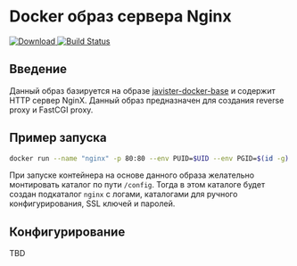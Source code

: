 # Docker образ сервера Nginx

[ ![Download](https://api.bintray.com/packages/javister/docker/javister%3Ajavister-docker-nginx/images/download.svg) ](https://bintray.com/javister/docker/javister%3Ajavister-docker-nginx/_latestVersion)
[![Build Status](https://travis-ci.org/javister/javister-docker-nginx.svg?branch=master)](https://travis-ci.org/javister/javister-docker-nginx)

## Введение

Данный образ базируется на образе [javister-docker-base](https://github.com/javister/javister-docker-nginx)
и содержит HTTP сервер NginX. Данный образ предназначен для создания
reverse proxy и FastCGI proxy.

## Пример запуска

```bash
docker run --name "nginx" -p 80:80 --env PUID=$UID --env PGID=$(id -g) -v /path/to/dir:/config:rw javister-docker-docker.bintray.io/javister/javister-docker-nginx:2
```

При запуске контейнера на основе данного образа желательно монтировать каталог по пути `/config`.
Тогда в этом каталоге будет создан подкаталог `nginx` с логами, каталогами для ручного конфигурирования,
SSL ключей и паролей.

## Конфигурирование

TBD